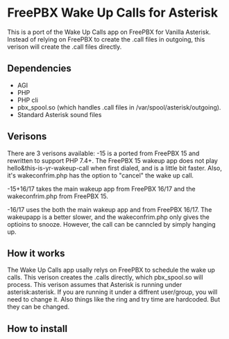 # FreePBX Wake Up Calls for Asterisk
This is a port of the Wake Up Calls app on FreePBX for Vanilla Asterisk. Instead of relying on FreePBX to create the .call files in outgoing, this verison will create the .call files directly.

## Dependencies
- AGI
- PHP
- PHP cli
- pbx_spool.so (which handles .call files in /var/spool/asterisk/outgoing).
- Standard Asterisk sound files

## Verisons
There are 3 verisons available:
-15 is a ported from FreePBX 15 and rewritten to support PHP 7.4+. The FreePBX 15 wakeup app does not play hello&this-is-yr-wakeup-call when first dialed, and is a little bit faster. Also, it's wakeconfrim.php has the option to "cancel" the wake up call.

-15+16/17 takes the main wakeup app from FreePBX 16/17 and the wakeconfrim.php from FreePBX 15.

-16/17 uses the both the main wakeup app and from FreePBX 16/17. The wakeupapp is a better slower, and the wakeconfrim.php only gives the optioins to snooze. However, the call can be canncled by simply hanging up.

## How it works

The Wake Up Calls app usally relys on FreePBX to schedule the wake up calls. This verison creates the .calls directly, which pbx_spool.so will process. This verison assumes that Asterisk is running under asterisk:asterisk. If you are running it under a diffrent user/group, you will need to change it. Also things like the ring and try time are hardcoded. But they can be changed. 

## How to install

